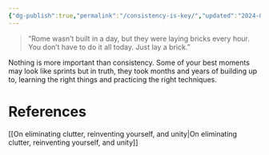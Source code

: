 ```yaml
---
{"dg-publish":true,"permalink":"/consistency-is-key/","updated":"2024-03-05T21:08:20.000-05:00"}
---
```



> “Rome wasn’t built in a day, but they were laying bricks every hour. You don’t have to do it all today. Just lay a brick.” 

Nothing is more important than consistency. Some of your best moments may look like sprints but in truth, they took months and years of building up to, learning the right things and practicing the right techniques.

# References

[[On eliminating clutter, reinventing yourself, and unity\|On eliminating clutter, reinventing yourself, and unity]]
